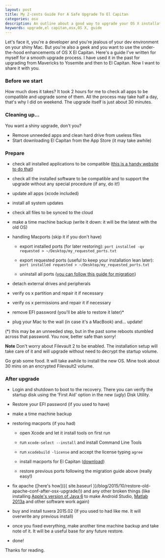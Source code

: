```yaml
---
layout: post
title: My 2-cents Guide For A Safe Upgrade To El Capitan
categories: osx
description: An outline about a good way to upgrade your OS X installation to El Capitan safely
keywords: upgrade,el capitan,osx,OS X, guide
---
```


Let's face it, you're a developer and you're jealous of your dev environment on your shiny Mac. But you're also a geek and you want to use the under-the-hood enhancements of OS X El Capitan.
Here's a guide I've written for myself for a smooth upgrade process. I have used it in the past for upgrading from Mavericks to Yosemite and then to El Capitan. Now I want to share it with you.

### Before we start

How much does it takes? It took 2 hours for me to check all apps to be compatible and upgrade some of them. All the process may take half a day, that's why I did on weekend. The upgrade itself is just about 30 minutes.

### Cleaning up...

You want a shiny upgrade, don't you?

- Remove unneeded apps and clean hard drive from useless files
- Start downloading El Capitan from the App Store (it may take awhile)

### Prepare

- check all installed applications to be compatible ([this is a handy website to do that](http://roaringapps.com/apps:table))

- check all the installed software to be compatible and to support the upgrade without any special procedure (if any, do it!)

- update all apps (xcode included)

- install all system updates

- check all files to be synced to the cloud

- make a time machine backup (write it down: it will be the latest with the old OS)

- handling Macports (skip it if you don't have)

    - export installed ports (for later restoring): ``` port installed -qv requested > ~/Desktop/my_requested_ports.txt ```

    - export requested ports (useful to keep your installation lean later): ``` port installed requested > ~/Desktop/my_requested_ports.txt ```

    - uninstall all ports ([you can follow this guide for migration](https://trac.macports.org/wiki/Migration))

- detach external drives and peripherals

- verify os x partition and repair it if necessary

- verify os x permissions and repair it if necessary

- remove EFI password (you'll be able to restore it later)*

- plug your Mac to the wall (in case it's a MacBook) and... update!

(*) this may be an unneeded step, but in the past some reboots stumbled across that password. You now, better safe than sorry!

**Note** Don't worry about Filevault 2 to be enabled. The installation setup will take care of it and will upgrade without need to decrypt the startup volume.

Go grab some food. It will take awhile to install the new OS. Mine took about 30 mins on an encrypted Filevault2 volume.

### After upgrade

- Login and shutdown to boot to the recovery. There you can verify the startup disk using the 'First Aid' option in the new (ugly) Disk Utility.

- Restore your EFI password (if you used to have)

- make a time machine backup

- restoring macports (if you had)

    - open Xcode and let it install tools on first run

    - run ``` xcode-select --install ``` and install Command Line Tools

    - run ``` xcodebuild -license ``` and accept the license typing ```agree```

    - install macports for El Capitan ([download](https://www.macports.org/install.php))

    - restore previous ports following the migration guide above (really easy!)

- fix apache ([here's how]({{ site.baseurl }}/blog/2015/10/restore-old-apache-conf-after-osx-upgrade/)) and any other broken things (like installing [Apple's version of Java 6](https://support.apple.com/kb/DL1824) to make Android Studio, [Matlab 2013a](http://www.mathworks.com/matlabcentral/answers/246135-is-matlab-compatible-with-mac-os-x-10-11-el-capitan) and other software work again)

- buy and install tuxera 2015.02 (If you used to had like me. It will overwrite any previous install)

- once you fixed everything, make another time machine backup and take note of it. It will be a useful base for any future restore.

- done!

Thanks for reading.
